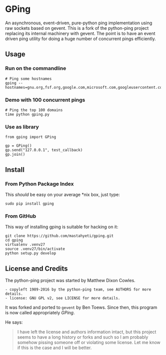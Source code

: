 # GPing #

An asynchronous, event-driven, pure-python ping implementation using raw sockets based on gevent.
This is a fork of the python-ping project replacing its internal machinery with gevent.
The point is to have an event driven ping utility for doing a huge number of concurrent pings efficiently.


## Usage ##

### Run on the commandline ###

    # Ping some hostnames
    gping --hostnames=gnu.org,fsf.org,google.com,microsoft.com,googleusercontent.com,live.com,stackoverflow.com,141.1.1.1,8.8.8.8,192.168.123.1,192.168.999.1

### Demo with 100 concurrent pings ###

    # Ping the top 100 domains
    time python gping.py

### Use as library ###

    from gping import GPing

    gp = GPing()
    gp.send("127.0.0.1", test_callback)
    gp.join()

## Install ##

### From Python Package Index ###
This *should* be easy on your average \*nix box, just type:

    sudo pip install gping


### From GitHub ###
This way of installing gping is suitable for hacking on it:

    git clone https://github.com/mastahyeti/gping.git
    cd gping
    virtualenv .venv27
    source .venv27/bin/activate
    python setup.py develop

## License and Credits ##

The python-ping project was started by Matthew Dixon Cowles.

    - copyleft 1989-2016 by the python-ping team, see AUTHORS for more details.
    - license: GNU GPL v2, see LICENSE for more details.

It was forked and ported to `gevent` by Ben Toews. Since then, this program is now called appropriately *GPing*.

He says:
> I have left the license and authors information intact, but this project seems to have a long history or forks and such
> so I am probably somehow pissing someone off or violating some license. Let me know if this is the case and I will be better.
